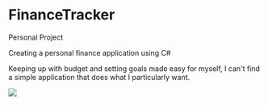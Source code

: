 # FinanceTracker

Personal Project

Creating a personal finance application using C#

Keeping up with budget and setting goals made easy for myself, I can't find a simple application that does what I particularly want. 


![](image/f_log.png)
